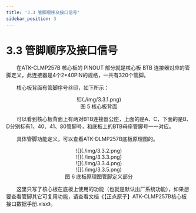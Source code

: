 ```yaml
---
title: '3.3 管脚顺序及接口信号'
sidebar_position: 3
---
```


# 3.3 管脚顺序及接口信号


&emsp;&emsp;在ATK-CLMP257B 核心板的 PINOUT 部分就是核心板 BTB 连接器对应的管脚定义，此连接器是4个2*40PIN的规格，一共有320个管脚。 

&emsp;&emsp;核心板背面有管脚序号丝印，如下所示：


<center>
![](./img/3.3.1.png)<br />
图 5 核心板背面
</center>

&emsp;&emsp;可以看到核心板背面上有两对BTB连接器公座，上面的是A、C，下面的是B、D分别标有1、40、41、80管脚号，和底板上的BTB母座管脚号一一对应。

&emsp;&emsp;具体管脚功能定义，可以查看ATK-DLMP257B底板原理图的。

<center>
![](./img/3.3.2.png)
</center>

<center>
![](./img/3.3.3.png)
</center>

<center>
![](./img/3.3.4.png)
</center>

<center>
![](./img/3.3.5.png)<br />
图 6 底板原理图管脚定义部分
</center>

&emsp;&emsp;这里只写了核心板在底板上使用的功能（也就是默认出厂系统功能），如果想要查看管脚其它可复用功能，请查看文档《【正点原子】ATK-CLMP257B核心板接口数据手册.xlsx》。
